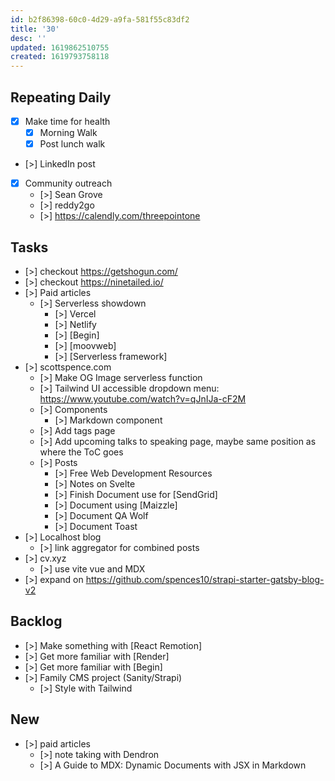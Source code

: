 ```yaml
---
id: b2f86398-60c0-4d29-a9fa-581f55c83df2
title: '30'
desc: ''
updated: 1619862510755
created: 1619793758118
---
```


## Repeating Daily

- [x] Make time for health
  - [x] Morning Walk
  - [x] Post lunch walk
- [>] LinkedIn post
- [x] Community outreach
  - [>] Sean Grove
  - [>] reddy2go
  - [>] https://calendly.com/threepointone

## Tasks

- [>] checkout https://getshogun.com/
- [>] checkout https://ninetailed.io/
- [>] Paid articles
  - [>] Serverless showdown
    - [>] Vercel
    - [>] Netlify
    - [>] [Begin]
    - [>] [moovweb]
    - [>] [Serverless framework]
- [>] scottspence.com
  - [>] Make OG Image serverless function
  - [>] Tailwind UI accessible dropdown menu:
    https://www.youtube.com/watch?v=qJnIJa-cF2M
  - [>] Components
    - [>] Markdown component
  - [>] Add tags page
  - [>] Add upcoming talks to speaking page, maybe same position as
    where the ToC goes
  - [>] Posts
    - [>] Free Web Development Resources
    - [>] Notes on Svelte
    - [>] Finish Document use for [SendGrid]
    - [>] Document using [Maizzle]
    - [>] Document QA Wolf
    - [>] Document Toast
- [>] Localhost blog
  - [>] link aggregator for combined posts
- [>] cv.xyz
  - [>] use vite vue and MDX
- [>] expand on
  https://github.com/spences10/strapi-starter-gatsby-blog-v2

## Backlog

- [>] Make something with [React Remotion]
- [>] Get more familiar with [Render]
- [>] Get more familiar with [Begin]
- [>] Family CMS project (Sanity/Strapi)
  - [>] Style with Tailwind

## New

- [>] paid articles
  - [>] note taking with Dendron
  - [>] A Guide to MDX: Dynamic Documents with JSX in Markdown

<!-- Links -->
